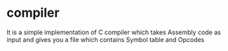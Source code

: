 # compiler
It is a simple implementation of C compiler which takes Assembly code as input and gives you a file which contains Symbol table and Opcodes
